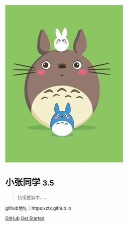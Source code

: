![logo](logo.jpeg)

# 小张同学 <small>3.5</small>

> 持续更新中.....


github地址：https:xztx.github.io


[GitHub](https://github.com/docsifyjs/docsify/)
[Get Started](README.md)